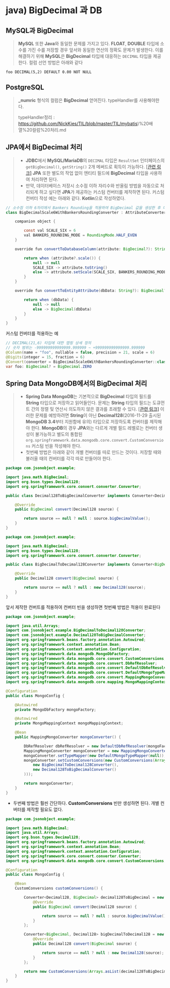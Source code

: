 # java) BigDecimal 과 DB



## MySQL과 BigDecimal

> **MySQL** 또한 **Java**와 동일한 문제를 가지고 있다. **FLOAT**, **DOUBLE** 타입에 소수를 가진 수를 저장할 경우 앞서와 동일한 연산의 정확도 문제가 발생한다. 이를 해결하기 위해 **MySQL**은 **BigDecimal** 타입에 대응하는 `DECIMAL` 타입을 제공한다. 컬럼 선언 방법은 아래와 같다

```mysql
foo DECIMAL(5,2) DEFAULT 0.00 NOT NULL
```



## PostgreSQL

> **_numric** 형식의 컬럼은 **BigDecimal** 얻어진다. typeHandler를 사용해야한다.
>
> typeHandler정리 : https://github.com/NickKies/TIL/blob/master/TIL/mybatis)%20배열%20컬럼%20처리.md





## JPA에서 BigDecimal 처리

> - **JDBC**에서 **MySQL/MariaDB**의 `DECIMAL` 타입은 `ResultSet` 인터페이스의 `getBigDecimal()`, `getString()` 2개 메써드로 획득이 가능하다. [[관련 링크\]](https://www.cis.upenn.edu/~bcpierce/courses/629/jdkdocs/guide/jdbc/getstart/mapping.doc.html) **JPA** 또한 별도의 작업 없이 엔티티 필드에 **BigDecimal** 타입을 사용하여 처리하면 된다.
> - 만약, 데이터베이스 저장시 소수점 이하 자리수와 반올림 방법을 자동으로 처리되게 하고 싶다면 **JPA**가 제공하는 커스텀 컨버터를 제작하면 된다. 커스텀 컨버터 작성 예는 아래와 같다. **Kotlin**으로 작성하였다.

```java
// 소수점 이하 6자리에서 Bankers Rounding을 적용하여 BigDecimal 값을 생성한 후 데이터베이스에 저장하는 역할의 컨버터
class BigDecimalScale6WithBankersRoundingConverter : AttributeConverter<BigDecimal, String> {

    companion object {

        const val SCALE_SIX = 6
        val BANKERS_ROUNDING_MODE = RoundingMode.HALF_EVEN
    }

    override fun convertToDatabaseColumn(attribute: BigDecimal?): String? {

        return when (attribute?.scale()) {
            null -> null
            SCALE_SIX -> attribute.toString()
            else -> attribute.setScale(SCALE_SIX, BANKERS_ROUNDING_MODE).toString()
        }
    }

    override fun convertToEntityAttribute(dbData: String?): BigDecimal? {

        return when (dbData) {
            null -> null
            else -> BigDecimal(dbData)
        }
    }
}
```

커스텀 컨버터를 적용하는 예

```java
// DECIMAL(21,6) 타입에 대한 맵핑 상세 정의
// 숫자 범위는 -999999999999999.999999 ~ +999999999999999.999999
@Column(name = "foo", nullable = false, precision = 21, scale = 6)
@Digits(integer = 15, fraction = 6)
@Convert(converter = BigDecimalScale6WithBankersRoundingConverter::class)
var foo: BigDecimal? = BigDecimal.ZERO
```



## Spring Data MongoDB에서의 BigDecimal 처리

> - **Spring Data MongoDB**는 기본적으로 **BigDecimal** 타입의 필드를 **String** 타입으로 저장하고 읽어들인다. 문제는 **String** 타입의 필드는 도큐먼트 간의 정렬 및 연산시 의도하지 않은 결과를 초래할 수 있다. [[관련 링크\]](http://www.mytechtip.com/2018/01/sort-bigdecimal-mongodb-spring-data.html) 이러한 문제를 예방하려면 **String**이 아닌 **Decimal128**(2016-11-29 출시된 **MongoDB 3.4**부터 지원함에 유의) 타입으로 저장하도록 컨버터를 제작해야 한다. **MongoDB**의 경우 **JPA**와는 다르게 개별 필드 레벨로는 컨버터 생성이 불가능하고 별도의 통합된 `org.springframework.data.mongodb.core.convert.CustomConversions` 커스텀 빈을 작성해야 한다.
> - 첫번째 방법은 아래와 같이 개별 컨버터를 따로 만드는 것이다. 저장할 때와 불러올 때의 컨버터를 각각 따로 만들어야 한다.

```java
package com.jsonobject.example;

import java.math.BigDecimal;
import org.bson.types.Decimal128;
import org.springframework.core.convert.converter.Converter;

public class Decimal128ToBigDecimalConverter implements Converter<Decimal128, BigDecimal> {

    @Override
    public BigDecimal convert(Decimal128 source) {

        return source == null ? null : source.bigDecimalValue();
    }
}
```



```java
package com.jsonobject.example;

import java.math.BigDecimal;
import org.bson.types.Decimal128;
import org.springframework.core.convert.converter.Converter;

public class BigDecimalToDecimal128Converter implements Converter<BigDecimal, Decimal128> {

    @Override
    public Decimal128 convert(BigDecimal source) {

        return source == null ? null : new Decimal128(source);
    }
}
```

앞서 제작한 컨버트를 적용하여 컨버터 빈을 생성하면 첫번째 방법은 적용이 완료된다

```java
package com.jsonobject.example;

import java.util.Arrays;
import com.jsonobject.example.BigDecimalToDecimal128Converter;
import com.jsonobject.example.Decimal128ToBigDecimalConverter;
import org.springframework.beans.factory.annotation.Autowired;
import org.springframework.context.annotation.Bean;
import org.springframework.context.annotation.Configuration;
import org.springframework.data.mongodb.MongoDbFactory;
import org.springframework.data.mongodb.core.convert.CustomConversions;
import org.springframework.data.mongodb.core.convert.DbRefResolver;
import org.springframework.data.mongodb.core.convert.DefaultDbRefResolver;
import org.springframework.data.mongodb.core.convert.DefaultMongoTypeMapper;
import org.springframework.data.mongodb.core.convert.MappingMongoConverter;
import org.springframework.data.mongodb.core.mapping.MongoMappingContext;

@Configuration
public class MongoConfig {

    @Autowired
    private MongoDbFactory mongoFactory;

    @Autowired
    private MongoMappingContext mongoMappingContext;

    @Bean
    public MappingMongoConverter mongoConverter() {

        DbRefResolver dbRefResolver = new DefaultDbRefResolver(mongoFactory);
        MappingMongoConverter mongoConverter = new MappingMongoConverter(dbRefResolver, mongoMappingContext);
        mongoConverter.setTypeMapper(new DefaultMongoTypeMapper(null));
        mongoConverter.setCustomConversions(new CustomConversions(Arrays.asList(
            new BigDecimalToDecimal128Converter(),
            new Decimal128ToBigDecimalConverter()
        )));

        return mongoConverter;
    }
}
```

- 두번째 방법은 훨씬 간단하다. **CustomConversions** 빈만 생성하면 된다. 개별 컨버터를 제작할 필요도 없다.

```java
package com.jsonobject.example;

import java.math.BigDecimal;
import java.util.Arrays;
import org.bson.types.Decimal128;
import org.springframework.beans.factory.annotation.Autowired;
import org.springframework.context.annotation.Bean;
import org.springframework.context.annotation.Configuration;
import org.springframework.core.convert.converter.Converter;
import org.springframework.data.mongodb.core.convert.CustomConversions;

@Configuration
public class MongoConfig {

    @Bean
    CustomConversions customConversions() {

        Converter<Decimal128, BigDecimal> decimal128ToBigDecimal = new Converter<Decimal128, BigDecimal>() {
            @Override
            public BigDecimal convert(Decimal128 source) {

                return source == null ? null : source.bigDecimalValue();
            }
        };

        Converter<BigDecimal, Decimal128> bigDecimalToDecimal128 = new Converter<BigDecimal, Decimal128>() {
            @Override
            public Decimal128 convert(BigDecimal source) {

                return source == null ? null : new Decimal128(source);
            }
        };

        return new CustomConversions(Arrays.asList(decimal128ToBigDecimal, bigDecimalToDecimal128));
    }
}
```

